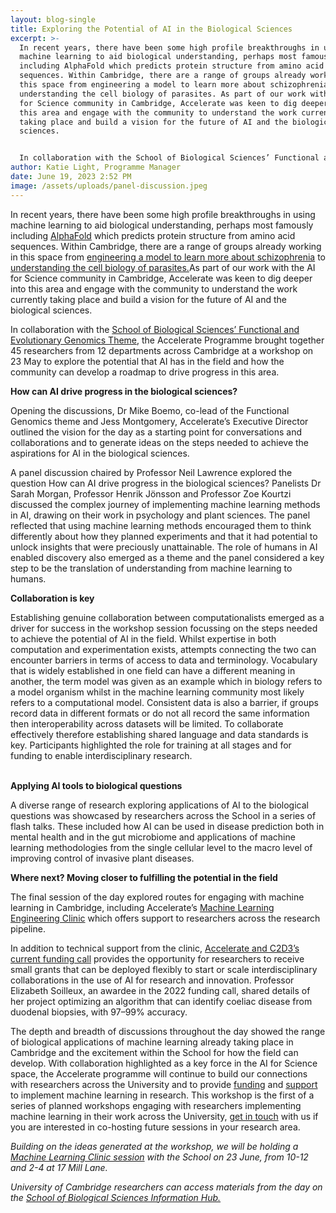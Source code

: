 ```yaml
---
layout: blog-single
title: Exploring the Potential of AI in the Biological Sciences
excerpt: >-
  In recent years, there have been some high profile breakthroughs in using
  machine learning to aid biological understanding, perhaps most famously
  including AlphaFold which predicts protein structure from amino acid
  sequences. Within Cambridge, there are a range of groups already working in
  this space from engineering a model to learn more about schizophrenia to
  understanding the cell biology of parasites. As part of our work with the AI
  for Science community in Cambridge, Accelerate was keen to dig deeper into
  this area and engage with the community to understand the work currently
  taking place and build a vision for the future of AI and the biological
  sciences.


  In collaboration with the School of Biological Sciences’ Functional and Genomics Theme, the Accelerate Programme brought together 45 researchers from 12 departments across Cambridge at a workshop on 23 May to explore the potential that AI has in the field and how the community can develop a roadmap to drive progress in this area.
author: Katie Light, Programme Manager
date: June 19, 2023 2:52 PM
image: /assets/uploads/panel-discussion.jpeg
---
```

In recent years, there have been some high profile breakthroughs in using machine learning to aid biological understanding, perhaps most famously including [AlphaFold](https://alphafold.ebi.ac.uk/) which predicts protein structure from amino acid sequences. Within Cambridge, there are a range of groups already working in this space from [engineering a model to learn more about schizophrenia](https://acceleratescience.github.io/2023/04/03/engineering-a-model-to-help-learn-more-about-schizophrenia.html) to [understanding the cell biology of parasites.](<https://acceleratescience.github.io/accelerate-spark data science residency/2021/06/24/NicolaMoloney-ML-for-parasitology.html>)As part of our work with the AI for Science community in Cambridge, Accelerate was keen to dig deeper into this area and engage with the community to understand the work currently taking place and build a vision for the future of AI and the biological sciences. 

In collaboration with the [School of Biological Sciences’ Functional and Evolutionary Genomics Theme](https://www.bio.cam.ac.uk/research/functional-evolutionary-genomics), the Accelerate Programme brought together 45 researchers from 12 departments across Cambridge at a workshop on 23 May to explore the potential that AI has in the field and how the community can develop a roadmap to drive progress in this area.

**How can AI drive progress in the biological sciences?** 

Opening the discussions, Dr Mike Boemo, co-lead of the Functional Genomics theme and Jess Montgomery, Accelerate’s Executive Director outlined the vision for the day as a starting point for conversations and collaborations and to generate ideas on the steps needed to achieve the aspirations for AI in the biological sciences.

A panel discussion chaired by Professor Neil Lawrence explored the question How can AI drive progress in the biological sciences? Panelists Dr Sarah Morgan, Professor Henrik Jönsson and Professor Zoe Kourtzi discussed the complex journey of implementing machine learning methods in AI, drawing on their work in psychology and plant sciences. The panel reflected that using machine learning methods encouraged them to think differently about how they planned experiments and that it had potential to unlock insights that were preciously unattainable. The role of humans in AI enabled discovery also emerged as a theme and the panel considered a key step to be the translation of understanding from machine learning to humans. 

**Collaboration is key**

Establishing genuine collaboration between computationalists emerged as a driver for success in the workshop session focussing on the steps needed to achieve the potential of AI in the field. Whilst expertise in both computation and experimentation exists, attempts connecting the two can encounter barriers in terms of access to data and terminology. Vocabulary that is widely established in one field can have a different meaning in another, the term model was given as an example which in biology refers to a model organism whilst in the machine learning community most likely refers to a computational model. Consistent data is also a barrier, if groups record data in different formats or do not all record the same information then interoperability across datasets will be limited. To collaborate effectively therefore establishing shared language and data standards is key. Participants highlighted the role for training at all stages and for funding to enable interdisciplinary research.

\
**Applying AI tools to biological questions**

A diverse range of research exploring applications of AI to the biological questions was showcased by researchers across the School in a series of flash talks. These included how AI can be used in disease prediction both in mental health and in the gut microbiome and applications of machine learning methodologies from the single cellular level to the macro level of improving control of invasive plant diseases. 

**Where next? Moving closer to fulfilling the potential in the field** 

The final session of the day explored routes for engaging with machine learning in Cambridge, including Accelerate’s [Machine Learning Engineering Clinic](https://acceleratescience.github.io/machine-learning-clinic) which offers support to researchers across the research pipeline. 

In addition to technical support from the clinic, [Accelerate and C2D3’s current funding call](https://acceleratescience.github.io/news/2023-05-22-accelerate-c2d3-funding-call-for-novel-applications-of-ai-for-research-and-innovation.html) provides the opportunity for researchers to receive small grants that can be deployed flexibly to start or scale interdisciplinary collaborations in the use of AI for research and innovation. Professor Elizabeth Soilleux, an awardee in the 2022 funding call, shared details of her project optimizing an algorithm that can identify coeliac disease from duodenal biopsies, with 97–99% accuracy. 

The depth and breadth of discussions throughout the day showed the range of biological applications of machine learning already taking place in Cambridge and the excitement within the School for how the field can develop. With collaboration highlighted as a key force in the AI for Science space, the Accelerate programme will continue to build our connections with researchers across the University and to provide [funding](https://acceleratescience.github.io/news/2023-05-22-accelerate-c2d3-funding-call-for-novel-applications-of-ai-for-research-and-innovation.html) and [support](https://acceleratescience.github.io/machine-learning-clinic) to implement machine learning in research. This workshop is the first of a series of planned workshops engaging with researchers implementing machine learning in their work across the University, [get in touch](https://acceleratescience.github.io/get-involved) with us if you are interested in co-hosting future sessions in your research area. 

*Building on the ideas generated at the workshop, we will be holding a [Machine Learning Clinic session](https://acceleratescience.github.io/events/machine-learning-engineering-clinic-biological-sciences.html) with the School on 23 June, from 10-12 and 2-4 at 17 Mill Lane.* 

*University of Cambridge researchers can access materials from the day on the [School of Biological Sciences Information Hub. ](https://universityofcambridgecloud.sharepoint.com/sites/SBIOS_Intranet/SitePages/Machine-Learning,-AI-and-Biology.aspx)*